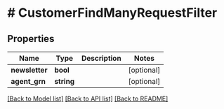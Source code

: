 # # CustomerFindManyRequestFilter


## Properties 


Name | Type | Description | Notes
------------ | ------------- | ------------- | -------------
**newsletter**| **bool** |   | [optional]
**agent_grn**| **string** |   | [optional]


[[Back to Model list]](../../README.md#models) [[Back to API list]](../../README.md#endpoints) [[Back to README]](../../README.md)


